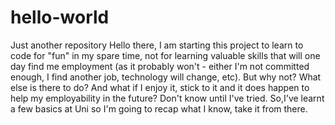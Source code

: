 # hello-world
Just another repository
Hello there, I am starting this project to learn to code for "fun" in my spare time, not for learning valuable skills that will one day find me employment (as it probably won't - either I'm not committed enough, I find another job, technology will change, etc).
But why not? What else is there to do? And what if I enjoy it, stick to it and it does happen to help my employability in the future? Don't know until I've tried. So,I've learnt a few basics at Uni so I'm going to recap what I know, take it from there.
